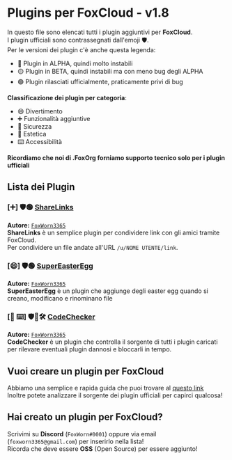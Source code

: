 # Plugins per FoxCloud - v1.8
In questo file sono elencati tutti i plugin aggiuntivi per **FoxCloud**.<br>
I plugin ufficiali sono contrassegnati dall'emoji 🛡️.<br>
Per le versioni dei plugin c'è anche questa legenda:<br>
- 🔴 Plugin in ALPHA, quindi molto instabili
- 🟡 Plugin in BETA, quindi instabili ma con meno bug degli ALPHA
- 🟢 Plugin rilasciati ufficialmente, praticamente privi di bug

**Classificazione dei plugin per categoria**:
- 😄 Divertimento
- ➕ Funzionalità aggiuntive
- 🚨 Sicurezza
- 🎨 Estetica
- ⌨️ Accessibilità

**Ricordiamo che noi di .FoxOrg forniamo supporto tecnico solo per i plugin ufficiali**
## Lista dei Plugin
### [➕] 🛡️🟢 [ShareLinks](https://github.com/FoxWorn3365/ShareLinks)
**Autore:** [`FoxWorn3365`](https://github.com/FoxWorn3365)<br>
**ShareLinks** è un semplice plugin per condividere link con gli amici tramite FoxCloud.<br>
Per condividere un file andate all'URL `/u/NOME UTENTE/link`.<br>
### [😄] 🛡️🟢 [SuperEasterEgg](https://github.com/FoxWorn3365/SuperEasterEgg)
**Autore:** [`FoxWorn3365`](https://github.com/FoxWorn3365)<br>
**SuperEasterEgg** è un plugin che aggiunge degli easter egg quando si creano, modificano e rinominano file
### [🚨 ⌨️] 🛡️🔴🛠️ [CodeChecker](https://github.com/FoxWorn3365/CodeChecker)
**Autore:** [`FoxWorn3365`](https://github.com/FoxWorn3365)<br>
**CodeChecker** è un plugin che controlla il sorgente di tutti i plugin caricati per rilevare eventuali plugin dannosi e bloccarli in tempo.

## Vuoi creare un plugin per FoxCloud
Abbiamo una semplice e rapida guida che puoi trovare al [questo link](https://foxcloud.fcosma.it/docs/v1.7#plugins-preparazione)<br>
Inoltre potete analizzare il sorgente dei plugin ufficiali per capirci qualcosa!

## Hai creato un plugin per FoxCloud?
Scrivimi su **Discord** (`FoxWorn#0001`) oppure via email (`foxworn3365@gmail.com`) per inserirlo nella lista!<br>
Ricorda che deve essere **OSS** (Open Source) per essere aggiunto!
